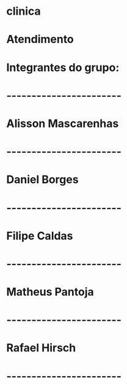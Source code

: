 # clinica

# Atendimento

# Integrantes do grupo:
# -----------------------
# Alisson Mascarenhas
# -----------------------
# Daniel Borges
# -----------------------
# Filipe Caldas
# -----------------------
# Matheus Pantoja
# -----------------------
# Rafael Hirsch
# -----------------------
